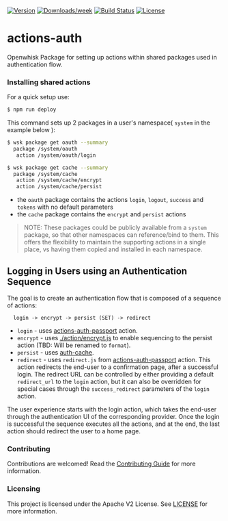 [![Version](https://img.shields.io/npm/v/@adobe/aio-app-actions-auth.svg)](https://npmjs.org/package/@adobe/aio-app-actions-auth)
[![Downloads/week](https://img.shields.io/npm/dw/@adobe/aio-app-actions-auth.svg)](https://npmjs.org/package/@adobe/aio-app-actions-auth)
[![Build Status](https://travis-ci.com/adobe/aio-app-actions-auth.svg?branch=master)](https://travis-ci.com/adobe/aio-app-actions-auth)
[![License](https://img.shields.io/badge/License-Apache%202.0-blue.svg)](https://opensource.org/licenses/Apache-2.0)


# actions-auth
Openwhisk Package for setting up actions within shared packages used in authentication flow.

### Installing shared actions

For a quick setup use:

```bash
$ npm run deploy
```

This command sets up 2 packages in a user's namespace( `system` in the example below ):

```bash
$ wsk package get oauth --summary
  package /system/oauth
   action /system/oauth/login

$ wsk package get cache --summary
  package /system/cache
   action /system/cache/encrypt
   action /system/cache/persist
```

* the `oauth` package contains the actions `login`, `logout`, `success` and `tokens` with no default parameters
* the `cache` package contains the `encrypt` and `persist` actions

> NOTE: These packages could be publicly available from a `system` package,
so that other namespaces can reference/bind to them. This offers the flexibility to
maintain the supporting actions in a single place, vs having them copied and installed
in each namespace.

## Logging in Users using an Authentication Sequence

The goal is to create an authentication flow that is composed of a sequence of actions:

```
  login -> encrypt -> persist (SET) -> redirect
```

* `login` - uses [actions-auth-passport](https://github.com/adobe/aio-app-actions-auth-passport) action.
* `encrypt` - uses [./action/encrypt.js](action/encrypt.js) to enable sequencing to the persist action (TBD: Will be renamed to `format`).
* `persist` - uses [auth-cache](https://github.com/adobe/aio-app-auth-cache).
* `redirect` - uses `redirect.js` from [actions-auth-passport](https://github.com/adobe/aio-app-actions-auth-passport) action. This action redirects the end-user to a confirmation page, after a successful login. The redirect URL can be controlled by either providing a default `redirect_url` to the `login` action, but it can also be overridden for special cases through the `success_redirect` parameters of the `login` action.

The user experience starts with the login action, which takes the end-user through the authentication UI of the corresponding provider. Once the login is successful the sequence executes all the actions, and at the end, the last action should redirect the user to a home page.

### Contributing

Contributions are welcomed! Read the [Contributing Guide](./.github/CONTRIBUTING.md) for more information.

### Licensing

This project is licensed under the Apache V2 License. See [LICENSE](LICENSE) for more information.
